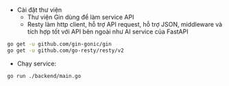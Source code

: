- Cài đặt thư viện
  - Thư viện Gin dùng để làm service API
  - Resty làm http client, hỗ trợ API request, hỗ trợ JSON, middleware và tích hợp tốt với API bên ngoài như AI service của FastAPI

```bash
go get -u github.com/gin-gonic/gin
go get -u github.com/go-resty/resty/v2

```

- Chạy service:

```bash
go run ./backend/main.go
```
